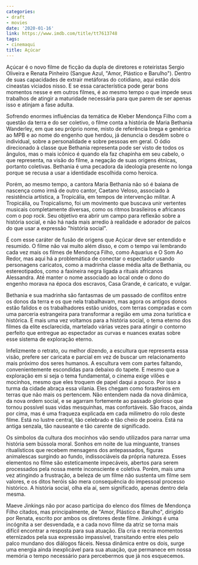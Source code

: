 ```yaml
---
categories:
- draft
- movies
date: '2020-01-16'
link: https://www.imdb.com/title/tt7613748
tags:
- cinemaqui
title: Açúcar
---
```


Açúcar é o novo filme de ficção da dupla de diretores e roteiristas Sergio Oliveira e Renata Pinheiro (Sangue Azul, "Amor, Plástico e Barulho"). Dentro de suas capacidades de extrair metáforas do cotidiano, aqui estão dois cineastas viciados nisso. E se essa característica pode gerar bons momentos nesse e em outros filmes, é ao mesmo tempo o que impede seus trabalhos de atingir a maturidade necessária para que parem de ser apenas isso e atinjam a fase adulta.

Sofrendo enormes influências da temática de Kleber Mendonça Filho com a questão da terra e do ser coletivo, o filme conta a história de Maria Bethania Wanderley, em que seu próprio nome, misto de referência brega e genérica ao MPB e ao nome do engenho que herdou, já denuncia o desdém sobre o individual, sobre a personalidade e sobre pessoas em geral. O ódio direcionado à classe que Bethania representa pode ser visto de todos os ângulos, mas o mais icônico é quando ela faz chapinha em seu cabelo, o que representa, na visão do filme, a negação de suas origens étnicas, portanto coletivas. Bethania é uma pecadora da ideologia presente no longa porque se recusa a usar a identidade escolhida como heroica.

Porém, ao mesmo tempo, a cantora Maria Bethania não só é baiana de nascença como irmã de outro cantor, Caetano Veloso, associado à resistência artística, a Tropicália, em tempos de intervenção militar. A Tropicália, ou Tropicalismo, foi um movimento que buscava unir vertentes musicais completamente diversas, como os ritmos brasileiros e africanos com o pop rock. Seu objetivo era abrir um campo para reflexão sobre a história social, e não há nada mais arredio à realidade e adorador de palcos do que usar a expressão "história social".

É com esse caráter de fusão de origens que Açúcar deve ser entendido e resumido. O filme não vai muito além disso, e com o tempo vai lembrando cada vez mais os filmes de Mendonça Filho, como Aquarius e O Som Ao Redor, mas aqui há a problemática de conectar o espectador usando personagens caricatos, como a madrinha classe média alta de Bethania, ou estereotipados, como a faxineira negra ligada a rituais africanos Alessandra. Até manter o nome associado ao local onde o dono do engenho morava na época dos escravos, Casa Grande, é caricato, e vulgar.

Bethania e sua madrinha são fantasmas de um passado de conflitos entre os donos da terra e os que nela trabalhavam, mas agora os antigos donos estão falidos e os trabalhadores estão unidos, com terras compradas e com uma parceria estrangeira para transformar a região em uma zona turística e histórica. E mais uma vez voltamos para a história social, o tema eterno dos filmes da elite esclarecida, martelado várias vezes para atingir o contorno perfeito que entregue ao espectador as curvas e nuances exatas sobre esse sistema de exploração eterno.

Infelizmente o retrato, ou melhor dizendo, a escultura que representa essa visão, prefere ser caricata e parcial em vez de buscar um relacionamento mais próximo dos seres humanos. A escultura vem com partes faltando, convenientemente escondidas para debaixo do tapete. E mesmo que a exploração em si seja o tema fundamental, o cinema exige vilões e mocinhos, mesmo que eles troquem de papel daqui a pouco. Por isso a turma da cidade abraça essa vilania. Eles chegam como forasteiros em terras que não mais os pertencem. Não entendem nada da nova dinâmica, da nova ordem social, e se agarram fortemente ao passado glorioso que tornou possível suas vidas mesquinhas, mas confortáveis. São fracos, ainda por cima, mas é uma fraqueza explicada em cada milímetro do rolo deste filme. Está no lustre central, tão celebrado e tão cheio de poeira. Está na antiga senzala, tão nauseante e tão carente de significado.

Os símbolos da cultura dos mocinhos vão sendo utilizados para narrar uma história sem bússola moral. Sonhos em noite de lua minguante, transes ritualísticos que recebem mensagens dos antepassados, figuras animalescas surgindo ao fundo, indissociáveis da própria natureza. Esses elementos no filme são esteticamente impecáveis, abertos para serem processados pela nossa mente inconsciente e coletiva. Porém, mais uma vez atingindo a frustração, a beleza de um filme não sustenta um filme sem valores, e os ditos heróis são mera consequência do impessoal processo histórico. A história social, olha ela aí, sem significado, apenas dentro dela mesma.

Maeve Jinkings não por acaso participa do elenco dos filmes de Mendonça Filho citados, mas principalmente, de "Amor, Plástico e Barulho", dirigido por Renata, escrito por ambos os diretores deste filme. Jinkings é uma incógnita a ser desvendada, e a cada novo filme da atriz se torna mais difícil encontrar a resposta para sua atuação. Ela cria e recria momentos eternizados pela sua expressão impassível, transitando entre eles pelo palco mundano dos diálogos fáceis. Nessa dinâmica entre os dois, surge uma energia ainda inexplicável para sua atuação, que permanece em nossa memória o tempo necessário para percebermos que já nos esquecemos.